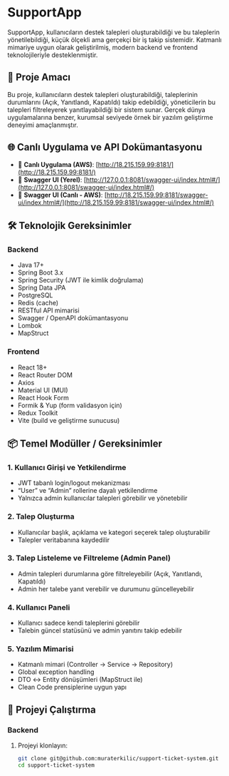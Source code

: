 # SupportApp

SupportApp, kullanıcıların destek talepleri oluşturabildiği ve bu taleplerin yönetilebildiği, küçük ölçekli ama gerçekçi bir iş takip sistemidir. Katmanlı mimariye uygun olarak geliştirilmiş, modern backend ve frontend teknolojileriyle desteklenmiştir.

## 🎯 Proje Amacı

Bu proje, kullanıcıların destek talepleri oluşturabildiği, taleplerinin durumlarını (Açık, Yanıtlandı, Kapatıldı) takip edebildiği, yöneticilerin bu talepleri filtreleyerek yanıtlayabildiği bir sistem sunar. Gerçek dünya uygulamalarına benzer, kurumsal seviyede örnek bir yazılım geliştirme deneyimi amaçlanmıştır.

## 🌐 Canlı Uygulama ve API Dokümantasyonu

- 🔗 **Canlı Uygulama (AWS)**: [http://18.215.159.99:8181/](http://18.215.159.99:8181/)
- 📘 **Swagger UI (Yerel)**: [http://127.0.0.1:8081/swagger-ui/index.html#/](http://127.0.0.1:8081/swagger-ui/index.html#/)
- 📘 **Swagger UI (Canlı - AWS)**: [http://18.215.159.99:8181/swagger-ui/index.html#/](http://18.215.159.99:8181/swagger-ui/index.html#/)

## 🛠️ Teknolojik Gereksinimler

### Backend

- Java 17+
- Spring Boot 3.x
- Spring Security (JWT ile kimlik doğrulama)
- Spring Data JPA
- PostgreSQL
- Redis (cache)
- RESTful API mimarisi
- Swagger / OpenAPI dokümantasyonu
- Lombok
- MapStruct

### Frontend

- React 18+
- React Router DOM
- Axios
- Material UI (MUI)
- React Hook Form
- Formik & Yup (form validasyon için)
- Redux Toolkit
- Vite (build ve geliştirme sunucusu)

## 📦 Temel Modüller / Gereksinimler

### 1. Kullanıcı Girişi ve Yetkilendirme
- JWT tabanlı login/logout mekanizması
- “User” ve “Admin” rollerine dayalı yetkilendirme
- Yalnızca admin kullanıcılar talepleri görebilir ve yönetebilir

### 2. Talep Oluşturma
- Kullanıcılar başlık, açıklama ve kategori seçerek talep oluşturabilir
- Talepler veritabanına kaydedilir

### 3. Talep Listeleme ve Filtreleme (Admin Panel)
- Admin talepleri durumlarına göre filtreleyebilir (Açık, Yanıtlandı, Kapatıldı)
- Admin her talebe yanıt verebilir ve durumunu güncelleyebilir

### 4. Kullanıcı Paneli
- Kullanıcı sadece kendi taleplerini görebilir
- Talebin güncel statüsünü ve admin yanıtını takip edebilir

### 5. Yazılım Mimarisi
- Katmanlı mimari (Controller → Service → Repository)
- Global exception handling
- DTO ↔ Entity dönüşümleri (MapStruct ile)
- Clean Code prensiplerine uygun yapı

## 🚀 Projeyi Çalıştırma

### Backend

1. Projeyi klonlayın:
   ```bash
   git clone git@github.com:muraterkilic/support-ticket-system.git
   cd support-ticket-system

